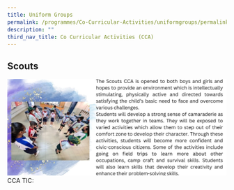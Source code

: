 ```yaml
---
title: Uniform Groups
permalink: /programmes/Co-Curricular-Activities/uniformgroups/permalink/
description: ""
third_nav_title: Co Curricular Activities (CCA)
---
```

## **Scouts**
![](/images/Programmes/2022/CCA/CCA-17.jpg)
CCA TIC: